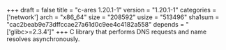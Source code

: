 +++
draft = false
title = "c-ares 1.20.1-1"
version = "1.20.1-1"
categories = ['network']
arch = "x86_64"
size = "208592"
usize = "513496"
sha1sum = "cac2beab9e73dffccae27a61d0c9ee4c4182a558"
depends = "['glibc>=2.3.4']"
+++
C library that performs DNS requests and name resolves asynchronously.